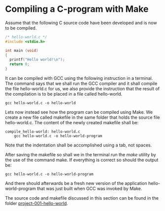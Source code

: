 # Compiling a C-program with Make

Assume that the following C source code have been developed and is now to be compiled.

```C
/* hello-world.c */
#include <stdio.h>

int main (void)
{
  printf("Hello world!\n");
  return 0;
}

```

It can be compiled with GCC using the following instruction in a terminal. The command says that we shall run the GCC compiler and it shall compile the file hello-world.c for us, we also provide the instruction that the result of the compilation is to be placed in a file called hello-world.

```console
gcc hello-world.c -o hello-world
```

Lets now instead see how the program can be compiled using Make. We create a new file called makefile in the same folder that holds the source file hello-world.c. The content of the newly created makefile shall be:

```make
compile_hello-world: hello-world.c
	gcc hello-world.c -o hello-world-program
```

Note that the indentation shall be accomplished using a tab, not spaces.

After saving the makefile so shall we in the terminal run the *make* utility by the use of the command make. If everything is correct so should the output be:

```console
gcc hello-world.c -o hello-world-program
```

And there should afterwards be a fresh new version of the application hello-world-program that was just built when GCC was invoked by Make.

The source code and makefile discussed in this section can be found in the folder [project-001-hello-world](../projects/project-001-hello-world/).
